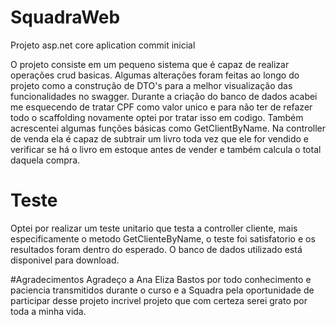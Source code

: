 # SquadraWeb
Projeto asp.net core aplication commit inicial

O projeto consiste em um pequeno sistema que é capaz de realizar operações crud basicas. Algumas alterações foram feitas ao longo do projeto como a construção de DTO's
para a melhor visualização das funcionalidades no swagger. Durante a criação do banco de dados acabei me esquecendo de tratar CPF como valor unico e para não ter de refazer todo
o scaffolding novamente optei por tratar isso em codigo. Também acrescentei algumas funções básicas como  GetClientByName. Na controller de venda ela é capaz de subtrair um livro 
toda vez que ele for vendido e verificar se há o livro em estoque antes de vender e também calcula o total daquela compra. 

# Teste 
Optei por realizar um teste unitario que testa a controller cliente, mais especificamente o metodo  GetClienteByName, o teste foi satisfatorio e os resultados foram dentro do 
esperado. O banco de dados utilizado está disponivel para download. 

#Agradecimentos 
Agradeço a Ana Eliza Bastos por todo conhecimento e paciencia transmitidos durante o curso e a Squadra pela oportunidade de participar desse projeto  incrivel projeto que 
com certeza serei grato por toda a minha vida.

